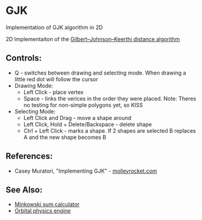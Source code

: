# GJK
Implementation of GJK algorithm in 2D

2D Implementaiton of the [Gilbert–Johnson–Keerthi distance algorithm](https://en.wikipedia.org/wiki/Gilbert%E2%80%93Johnson%E2%80%93Keerthi_distance_algorithm)

## Controls:
 * Q - switches between drawing and selecting mode. When drawing a little red dot will follow the cursor
 * Drawing Mode:
   * Left Click - place vertex
   * Space - links the verices in the order they were placed. Note: Theres no testing for non-simple polygons yet, so KISS
 * Selecting Mode:
   * Left Click and Drag - move a shape around
   * Left Click, Hold + Delete/Backspace - delete shape
   * Ctrl + Left Click - marks a shape. If 2 shapes are selected B replaces A and the new shape becomes B
   
## References:
* Casey Muratori, "Implementing GJK" - [molleyrocket.com](https://mollyrocket.com/849)

## See Also:
* [Minkowski sum calculator](https://github.com/inzombiak/MinkowskiSum)
* [Orbital physics engine](https://github.com/inzombiak/Orbitals)
